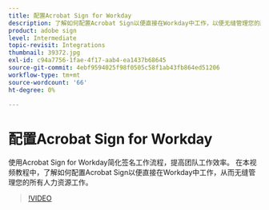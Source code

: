 ```yaml
---
title: 配置Acrobat Sign for Workday
description: 了解如何配置Acrobat Sign以便直接在Workday中工作，以便无缝管理您的所有人力资源工作
product: adobe sign
level: Intermediate
topic-revisit: Integrations
thumbnail: 39372.jpg
exl-id: c94a7756-1fae-4f17-aab4-ea1437b68645
source-git-commit: 4ebf9594025f98f0505c58f1ab43fb864ed51206
workflow-type: tm+mt
source-wordcount: '66'
ht-degree: 0%

---
```


# 配置Acrobat Sign for Workday

使用Acrobat Sign for Workday简化签名工作流程，提高团队工作效率。 在本视频教程中，了解如何配置Acrobat Sign以便直接在Workday中工作，从而无缝管理您的所有人力资源工作。

>[!VIDEO](https://video.tv.adobe.com/v/39372?quality=12&learn=on&hidetitle=true)
